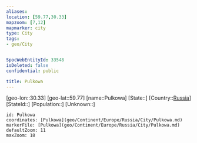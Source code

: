 ```yaml
---
aliases: 
location: [59.77,30.33]
mapzoom: [7,12] 
mapmarker: city 
type: City
tags:
- geo/City


SpocWebEntityId: 33548
isDeleted: false
confidential: public

title: Pulkowa
---
```

[geo-lon::30.33]
[geo-lat::59.77]
[name::Pulkowa]
[State::]
[Country::[Russia](geo/Continent/Europe/Russia.md)]
[StateId::]
[Population::]
[Unknown::]


```leaflet
id: Pulkowa
coordinates: [Pulkowa](geo/Continent/Europe/Russia/City/Pulkowa.md)
markerFile: [Pulkowa](geo/Continent/Europe/Russia/City/Pulkowa.md)
defaultZoom: 11 
maxZoom: 18
```


